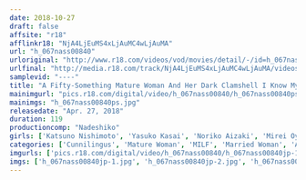 ```yaml
---
date: 2018-10-27
draft: false
affsite: "r18"
afflinkr18: "NjA4LjEuMS4xLjAuMC4wLjAuMA"
url: "h_067nass00840"
urloriginal: "http://www.r18.com/videos/vod/movies/detail/-/id=h_067nass00840"
urlfinal: "http://media.r18.com/track/NjA4LjEuMS4xLjAuMC4wLjAuMA/videos/vod/movies/detail/-/id=h_067nass00840"
samplevid: "----"
title: "A Fifty-Something Mature Woman And Her Dark Clamshell I Know My Pussy Is All Black And Dark, But It Still Gets Dripping Wet And Sensual It's Been Such A Long Time, So I Cum Really Easily"
mainimgurl: "pics.r18.com/digital/video/h_067nass00840/h_067nass00840ps.jpg"
mainimgs: "h_067nass00840ps.jpg"
releasedate: "Apr. 27, 2018"
duration: 119
productioncomp: "Nadeshiko"
girls: ['Katsuno Nishimoto', 'Yasuko Kasai', 'Noriko Aizaki', 'Mirei Oyanagi']
categories: ['Cunnilingus', 'Mature Woman', 'MILF', 'Married Woman', 'Adultery', 'Big Tits', 'Chubby', 'Big Tits Lover', 'Genital Close-Up', 'Amateur']
imgurls: ['pics.r18.com/digital/video/h_067nass00840/h_067nass00840jp-1.jpg', 'pics.r18.com/digital/video/h_067nass00840/h_067nass00840jp-2.jpg', 'pics.r18.com/digital/video/h_067nass00840/h_067nass00840jp-3.jpg', 'pics.r18.com/digital/video/h_067nass00840/h_067nass00840jp-4.jpg', 'pics.r18.com/digital/video/h_067nass00840/h_067nass00840jp-5.jpg', 'pics.r18.com/digital/video/h_067nass00840/h_067nass00840jp-6.jpg', 'pics.r18.com/digital/video/h_067nass00840/h_067nass00840jp-7.jpg', 'pics.r18.com/digital/video/h_067nass00840/h_067nass00840jp-8.jpg', 'pics.r18.com/digital/video/h_067nass00840/h_067nass00840jp-9.jpg', 'pics.r18.com/digital/video/h_067nass00840/h_067nass00840jp-10.jpg', 'pics.r18.com/digital/video/h_067nass00840/h_067nass00840jp-11.jpg', 'pics.r18.com/digital/video/h_067nass00840/h_067nass00840jp-12.jpg', 'pics.r18.com/digital/video/h_067nass00840/h_067nass00840jp-13.jpg', 'pics.r18.com/digital/video/h_067nass00840/h_067nass00840jp-14.jpg', 'pics.r18.com/digital/video/h_067nass00840/h_067nass00840jp-15.jpg', 'pics.r18.com/digital/video/h_067nass00840/h_067nass00840jp-16.jpg', 'pics.r18.com/digital/video/h_067nass00840/h_067nass00840jp-17.jpg', 'pics.r18.com/digital/video/h_067nass00840/h_067nass00840jp-18.jpg', 'pics.r18.com/digital/video/h_067nass00840/h_067nass00840jp-19.jpg', 'pics.r18.com/digital/video/h_067nass00840/h_067nass00840jp-20.jpg']
imgs: ['h_067nass00840jp-1.jpg', 'h_067nass00840jp-2.jpg', 'h_067nass00840jp-3.jpg', 'h_067nass00840jp-4.jpg', 'h_067nass00840jp-5.jpg', 'h_067nass00840jp-6.jpg', 'h_067nass00840jp-7.jpg', 'h_067nass00840jp-8.jpg', 'h_067nass00840jp-9.jpg', 'h_067nass00840jp-10.jpg', 'h_067nass00840jp-11.jpg', 'h_067nass00840jp-12.jpg', 'h_067nass00840jp-13.jpg', 'h_067nass00840jp-14.jpg', 'h_067nass00840jp-15.jpg', 'h_067nass00840jp-16.jpg', 'h_067nass00840jp-17.jpg', 'h_067nass00840jp-18.jpg', 'h_067nass00840jp-19.jpg', 'h_067nass00840jp-20.jpg']
---
```

